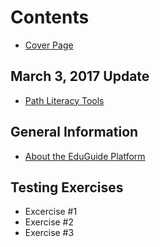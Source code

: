 # Contents

* [Cover Page](README.md)

## March 3, 2017 Update

* [Path Literacy Tools](_posts/2017-03-07-literacy-tools-in-paths.md)

## General Information

* [About the EduGuide Platform](_posts/2017-03-03-about-the-eduguide-platform.md)

## Testing Exercises

* Excercise #1
* Exercise #2
* Exercise #3
